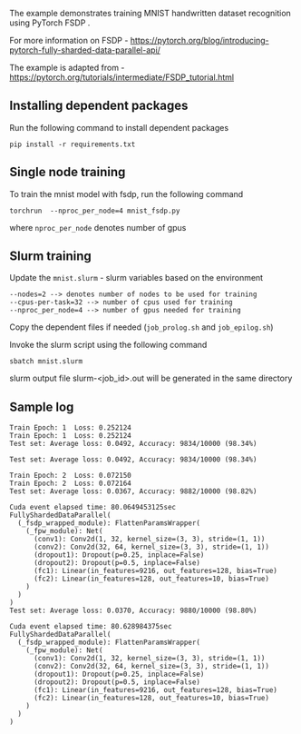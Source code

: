 The example demonstrates training MNIST handwritten dataset recognition using PyTorch FSDP .

For more information on FSDP - https://pytorch.org/blog/introducing-pytorch-fully-sharded-data-parallel-api/

The example is adapted from - https://pytorch.org/tutorials/intermediate/FSDP_tutorial.html

## Installing dependent packages

Run the following command to install dependent packages

```
pip install -r requirements.txt
```

## Single node training

To train the mnist model with fsdp, run the following command

```
torchrun  --nproc_per_node=4 mnist_fsdp.py
```

where `nproc_per_node` denotes number of gpus

## Slurm training

Update the `mnist.slurm` - slurm variables based on the environment

```
--nodes=2 --> denotes number of nodes to be used for training
--cpus-per-task=32 --> number of cpus used for training
--nproc_per_node=4 --> number of gpus needed for training
```
Copy the dependent files if needed (`job_prolog.sh` and `job_epilog.sh`)

Invoke the slurm script using the following command

```
sbatch mnist.slurm
```

slurm output file slurm-<job_id>.out will be generated in the same directory

## Sample log

```
Train Epoch: 1 	Loss: 0.252124
Train Epoch: 1 	Loss: 0.252124
Test set: Average loss: 0.0492, Accuracy: 9834/10000 (98.34%)

Test set: Average loss: 0.0492, Accuracy: 9834/10000 (98.34%)

Train Epoch: 2 	Loss: 0.072150
Train Epoch: 2 	Loss: 0.072164
Test set: Average loss: 0.0367, Accuracy: 9882/10000 (98.82%)

Cuda event elapsed time: 80.0649453125sec
FullyShardedDataParallel(
  (_fsdp_wrapped_module): FlattenParamsWrapper(
    (_fpw_module): Net(
      (conv1): Conv2d(1, 32, kernel_size=(3, 3), stride=(1, 1))
      (conv2): Conv2d(32, 64, kernel_size=(3, 3), stride=(1, 1))
      (dropout1): Dropout(p=0.25, inplace=False)
      (dropout2): Dropout(p=0.5, inplace=False)
      (fc1): Linear(in_features=9216, out_features=128, bias=True)
      (fc2): Linear(in_features=128, out_features=10, bias=True)
    )
  )
)
Test set: Average loss: 0.0370, Accuracy: 9880/10000 (98.80%)

Cuda event elapsed time: 80.628984375sec
FullyShardedDataParallel(
  (_fsdp_wrapped_module): FlattenParamsWrapper(
    (_fpw_module): Net(
      (conv1): Conv2d(1, 32, kernel_size=(3, 3), stride=(1, 1))
      (conv2): Conv2d(32, 64, kernel_size=(3, 3), stride=(1, 1))
      (dropout1): Dropout(p=0.25, inplace=False)
      (dropout2): Dropout(p=0.5, inplace=False)
      (fc1): Linear(in_features=9216, out_features=128, bias=True)
      (fc2): Linear(in_features=128, out_features=10, bias=True)
    )
  )
)

```
